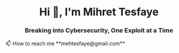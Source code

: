 <h1 align="center">Hi 👋, I'm Mihret Tesfaye</h1>
<h3 align="center">Breaking into Cybersecurity, One Exploit at a Time</h3>
📫 How to reach me **mehtesfaye@gmail.com**
